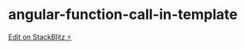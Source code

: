 # angular-function-call-in-template

[Edit on StackBlitz ⚡️](https://stackblitz.com/edit/angular-ivy-4fdyuc)